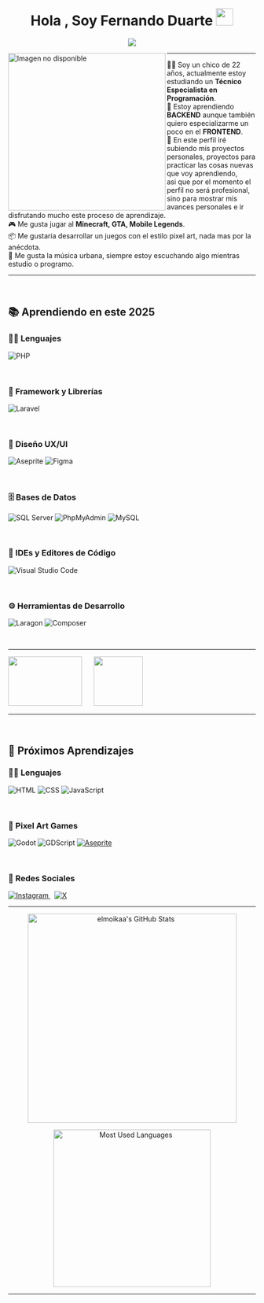 <h1 align="center">Hola , Soy Fernando Duarte <img src="https://media.giphy.com/media/hvRJCLFzcasrR4ia7z/giphy.gif" width="35"></h1>
<p align="center">
<a href="https://github.com/DenverCoder1/readme-typing-svg"><img src="https://readme-typing-svg.herokuapp.com?lines=Técnico+Especialista+en+Programación&center=true&width=600&height=45">
</a>

</p>
<img align="left" src="https://i.pinimg.com/736x/07/1e/57/071e573e50cb87f1b0cc56696efff8d8.jpg" alt="Imagen no disponible" width="320" />
<hr>

🥷🏻 Soy un chico de 22 años, actualmente estoy estudiando un **Técnico Especialista en Programación**.  
📝 Estoy aprendiendo **BACKEND** aunque también quiero especializarme un poco en el **FRONTEND**.  
🚩 En este perfil iré subiendo mis proyectos personales, proyectos para practicar las cosas nuevas que voy aprendiendo,  
asi que por el momento el perfil no será profesional, sino para mostrar mis avances personales e ir disfrutando mucho este proceso de aprendizaje.  
🎮 Me gusta jugar al **Minecraft, GTA, Mobile Legends**.  
📦 Me gustaria desarrollar un juegos con el estilo pixel art, nada mas por la anécdota.  
🎵 Me gusta la música urbana, siempre estoy escuchando algo mientras estudio o programo.

<hr>

&nbsp;&nbsp;&nbsp;&nbsp;

## 📚 Aprendiendo en este 2025

### 👨‍💻 Lenguajes
<p align="left">
  <img alt="PHP" src="https://img.shields.io/badge/PHP-%23777BB4.svg?style=for-the-badge&logo=php&logoColor=white"/>
</p>

&nbsp;&nbsp;&nbsp;&nbsp;

### 🚦 Framework y Librerías
<p align="left">
  <img alt="Laravel" src="https://img.shields.io/badge/laravel-%23FF2D20.svg?style=for-the-badge&logo=laravel&logoColor=white"/>
</p>

&nbsp;&nbsp;&nbsp;&nbsp;

### 🎨 Diseño UX/UI
<p align="left">
  <img alt="Aseprite" src="https://img.shields.io/badge/Aseprite-FFFFFF?style=for-the-badge&logo=Aseprite&logoColor=%237D929E"/>
  <img alt="Figma" src="https://img.shields.io/badge/figma-%23F24E1E.svg?style=for-the-badge&logo=figma&logoColor=white"/>
</p>

&nbsp;&nbsp;&nbsp;&nbsp;

### 🗄️ Bases de Datos
<p align="left">
  <img alt="SQL Server" src="https://img.shields.io/badge/Microsoft%20SQL%20Server-CC2927?style=for-the-badge&logo=microsoft%20sql%20server&logoColor=white"/>
  <img alt="PhpMyAdmin" src="https://img.shields.io/badge/PhpMyAdmin-4F5B93?style=for-the-badge"/>
  <img alt="MySQL" src="https://img.shields.io/badge/MySQL-4479A1?style=for-the-badge&logo=mysql&logoColor=white"/>
</p>

&nbsp;&nbsp;&nbsp;&nbsp;

### 🧠 IDEs y Editores de Código
<p align="left">
  <img alt="Visual Studio Code" src="https://img.shields.io/badge/VSCode-007ACC?style=for-the-badge&logo=visual%20studio%20code&logoColor=white"/>
</p>

&nbsp;&nbsp;&nbsp;&nbsp;

### ⚙️ Herramientas de Desarrollo
<p align="left">
  <img alt="Laragon" src="https://img.shields.io/badge/Laragon-0E83CD?style=for-the-badge&logoColor=white"/>
  <img alt="Composer" src="https://img.shields.io/badge/Composer-885630?style=for-the-badge&logo=composer&logoColor=white"/>
</p>

&nbsp;&nbsp;&nbsp;&nbsp;

<hr>
<div>
  <img src="https://media1.tenor.com/m/BktNwBMea4wAAAAd/aquinoby2002.gif" width="150" height="100">
  &nbsp;&nbsp;&nbsp;&nbsp;
  <img src="https://i.pinimg.com/736x/3c/d3/7d/3cd37d3eedd44cd0dd649e05ee763d8c.jpg" width="100" height="100">
</div>
<hr>

&nbsp;&nbsp;&nbsp;&nbsp;

## 🚀 Próximos Aprendizajes

### 👨‍💻 Lenguajes
<p align="left">
  <img alt="HTML" src="https://img.shields.io/badge/html5-%23E34F26.svg?style=for-the-badge&logo=html5&logoColor=white"/>
  <img alt="CSS" src="https://img.shields.io/badge/css3-%231572B6.svg?style=for-the-badge&logo=css3&logoColor=white"/>
  <img alt="JavaScript" src="https://img.shields.io/badge/javascript-%23323330.svg?style=for-the-badge&logo=javascript&logoColor=%23F7DF1E"/>
</p>
    
&nbsp;&nbsp;&nbsp;&nbsp;

### 👾 Pixel Art Games

<p>
  <img alt="Godot" src="https://img.shields.io/badge/Godot-478CBF?style=for-the-badge&logo=godot-engine&logoColor=white"/>
  <img alt="GDScript" src="https://img.shields.io/badge/GDScript-355570?style=for-the-badge&logo=godot-engine&logoColor=white"/>
  <a href="#-diseño-uxui">
    <img alt="Aseprite" src="https://img.shields.io/badge/Aseprite-FFFFFF?style=for-the-badge&logo=Aseprite&logoColor=%237D929E" title="YA LO ESTOY APRENDIENDO 🥷🏻"/>
  </a>
</p>

&nbsp;&nbsp;&nbsp;&nbsp;

### 📱 Redes Sociales

<p align="left">
  <a href="https://www.instagram.com/moises.osrio/" target="_blank">
    <img alt="Instagram" src="https://img.shields.io/badge/Instagram-E4405F?style=for-the-badge&logo=instagram&logoColor=white" title="Sígueme en Instagram"/>
  </a>
  &nbsp;
  <a href="https://x.com/moises_osrio" target="_blank">
    <img alt="X" src="https://img.shields.io/badge/-000000?style=for-the-badge&logo=x&logoColor=white" title="Sígueme en X (antes Twitter)"/>
  </a>
</p>


<hr>
<p align="center">
  <img src="https://github-readme-stats.vercel.app/api?username=elmoikaa&show_icons=true&theme=gruvbox&hide_border=true&icon_color=FFD700&title_color=00FF00&text_color=00FF00" width="425" alt="elmoikaa's GitHub Stats" />
</p>

<p align="center">
  <img src="https://github-readme-stats.vercel.app/api/top-langs/?username=elmoikaa&layout=compact&theme=gruvbox&hide_border=true&title_color=00FF00&text_color=FFD700" width="320" alt="Most Used Languages" />
</p>

<hr>
